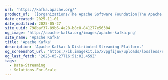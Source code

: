 ```yaml
---
url: 'https://kafka.apache.org/'
product_of: '[[organizations/The Apache Software Foundation|The Apache Software Foundation]]'
date_created: 2025-11-01
date_modified: 2025-05-27
site_uuid: 798baf37-89b6-4a28-b8c8-841277e56384
og_image: 'http://apache-kafka.org/images/apache-kafka.png'
site_name: 'Apache Kafka'
title: 'Apache Kafka'
description: 'Apache Kafka: A Distributed Streaming Platform.'
og_screenshot_url: 'https://ik.imagekit.io/xvpgfijuw/uploads/lossless/screenshots/20250527_Kafka_og_screenshot.jpeg'
og_last_fetch: '2025-05-27T16:51:02.459Z'
tags:
  - Data-Streaming
  - Solutions-For-Scale
---
```


